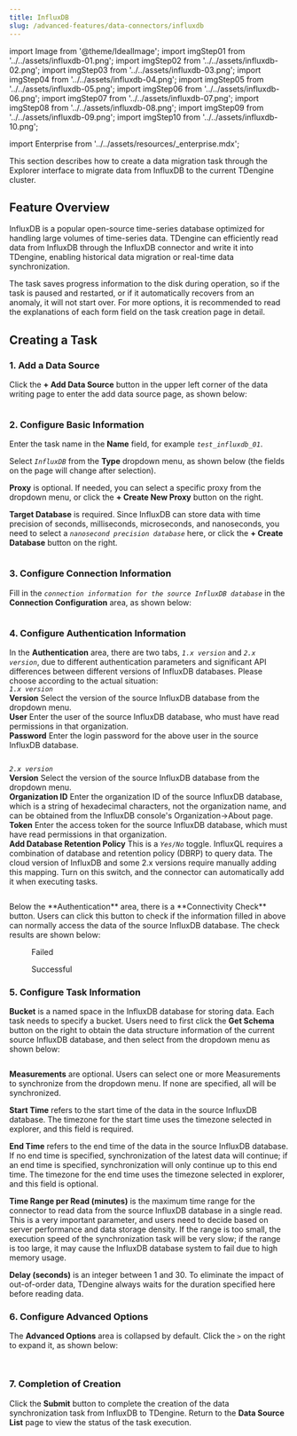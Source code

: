 ```yaml
---
title: InfluxDB
slug: /advanced-features/data-connectors/influxdb
---
```


import Image from '@theme/IdealImage';
import imgStep01 from '../../assets/influxdb-01.png';
import imgStep02 from '../../assets/influxdb-02.png';
import imgStep03 from '../../assets/influxdb-03.png';
import imgStep04 from '../../assets/influxdb-04.png';
import imgStep05 from '../../assets/influxdb-05.png';
import imgStep06 from '../../assets/influxdb-06.png';
import imgStep07 from '../../assets/influxdb-07.png';
import imgStep08 from '../../assets/influxdb-08.png';
import imgStep09 from '../../assets/influxdb-09.png';
import imgStep10 from '../../assets/influxdb-10.png';

import Enterprise from '../../assets/resources/_enterprise.mdx';

<Enterprise/>

This section describes how to create a data migration task through the Explorer interface to migrate data from InfluxDB to the current TDengine cluster.

## Feature Overview

InfluxDB is a popular open-source time-series database optimized for handling large volumes of time-series data. TDengine can efficiently read data from InfluxDB through the InfluxDB connector and write it into TDengine, enabling historical data migration or real-time data synchronization.

The task saves progress information to the disk during operation, so if the task is paused and restarted, or if it automatically recovers from an anomaly, it will not start over. For more options, it is recommended to read the explanations of each form field on the task creation page in detail.

## Creating a Task

### 1. Add a Data Source

Click the **+ Add Data Source** button in the upper left corner of the data writing page to enter the add data source page, as shown below:

<figure>
<Image img={imgStep01} alt=""/>
</figure>

### 2. Configure Basic Information

Enter the task name in the **Name** field, for example *`test_influxdb_01`*.

Select *`InfluxDB`* from the **Type** dropdown menu, as shown below (the fields on the page will change after selection).

**Proxy** is optional. If needed, you can select a specific proxy from the dropdown menu, or click the **+ Create New Proxy** button on the right.

**Target Database** is required. Since InfluxDB can store data with time precision of seconds, milliseconds, microseconds, and nanoseconds, you need to select a *`nanosecond precision database`* here, or click the **+ Create Database** button on the right.

<figure>
<Image img={imgStep02} alt=""/>
</figure>

### 3. Configure Connection Information

Fill in the *`connection information for the source InfluxDB database`* in the **Connection Configuration** area, as shown below:

<figure>
<Image img={imgStep03} alt=""/>
</figure>

### 4. Configure Authentication Information

In the **Authentication** area, there are two tabs, *`1.x version`* and *`2.x version`*, due to different authentication parameters and significant API differences between different versions of InfluxDB databases. Please choose according to the actual situation:  
  *`1.x version`*  
  **Version** Select the version of the source InfluxDB database from the dropdown menu.  
  **User** Enter the user of the source InfluxDB database, who must have read permissions in that organization.  
  **Password** Enter the login password for the above user in the source InfluxDB database.

  <figure>
  <Image img={imgStep04} alt=""/>
  </figure>

  *`2.x version`*  
  **Version** Select the version of the source InfluxDB database from the dropdown menu.  
  **Organization ID** Enter the organization ID of the source InfluxDB database, which is a string of hexadecimal characters, not the organization name, and can be obtained from the InfluxDB console's Organization->About page.  
  **Token** Enter the access token for the source InfluxDB database, which must have read permissions in that organization.  
  **Add Database Retention Policy** This is a *`Yes/No`* toggle. InfluxQL requires a combination of database and retention policy (DBRP) to query data. The cloud version of InfluxDB and some 2.x versions require manually adding this mapping. Turn on this switch, and the connector can automatically add it when executing tasks.  

  <figure>
  <Image img={imgStep05} alt=""/>
  </figure>
Below the **Authentication** area, there is a **Connectivity Check** button. Users can click this button to check if the information filled in above can normally access the data of the source InfluxDB database. The check results are shown below:  

  <figure>
  <Image img={imgStep06} alt=""/>
  <figcaption>Failed</figcaption>
  </figure>

  <figure>
  <Image img={imgStep07} alt=""/>
  <figcaption>Successful</figcaption>
  </figure>

### 5. Configure Task Information

**Bucket** is a named space in the InfluxDB database for storing data. Each task needs to specify a bucket. Users need to first click the **Get Schema** button on the right to obtain the data structure information of the current source InfluxDB database, and then select from the dropdown menu as shown below:

<figure>
<Image img={imgStep08} alt=""/>
</figure>

**Measurements** are optional. Users can select one or more Measurements to synchronize from the dropdown menu. If none are specified, all will be synchronized.

**Start Time** refers to the start time of the data in the source InfluxDB database. The timezone for the start time uses the timezone selected in explorer, and this field is required.

**End Time** refers to the end time of the data in the source InfluxDB database. If no end time is specified, synchronization of the latest data will continue; if an end time is specified, synchronization will only continue up to this end time. The timezone for the end time uses the timezone selected in explorer, and this field is optional.

**Time Range per Read (minutes)** is the maximum time range for the connector to read data from the source InfluxDB database in a single read. This is a very important parameter, and users need to decide based on server performance and data storage density. If the range is too small, the execution speed of the synchronization task will be very slow; if the range is too large, it may cause the InfluxDB database system to fail due to high memory usage.

**Delay (seconds)** is an integer between 1 and 30. To eliminate the impact of out-of-order data, TDengine always waits for the duration specified here before reading data.

### 6. Configure Advanced Options

The **Advanced Options** area is collapsed by default. Click the `>` on the right to expand it, as shown below:

<figure>
<Image img={imgStep09} alt=""/>
</figure>

<figure>
<Image img={imgStep10} alt=""/>
</figure>

### 7. Completion of Creation

Click the **Submit** button to complete the creation of the data synchronization task from InfluxDB to TDengine. Return to the **Data Source List** page to view the status of the task execution.

